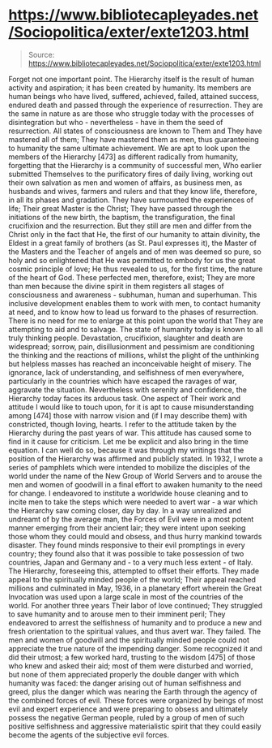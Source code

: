 # https://www.bibliotecapleyades.net/Sociopolitica/exter/exte1203.html

> Source: https://www.bibliotecapleyades.net/Sociopolitica/exter/exte1203.html

Forget not one important point. The Hierarchy itself is the result of human activity and aspiration; it has been created by humanity. Its members are human beings who have lived, suffered, achieved, failed, attained success, endured death and passed through the experience of resurrection. They are the same in nature as are those who struggle today with the processes of disintegration but who - nevertheless - have in them the seed of resurrection. All states of consciousness are known to Them and They have mastered all of them; They have mastered them as men, thus guaranteeing to humanity the same ultimate achievement. We are apt to look upon the members of the Hierarchy [473] as different radically from humanity, forgetting that the Hierarchy is a community of successful men, Who earlier submitted Themselves to the purificatory fires of daily living, working out their own salvation as men and women of affairs, as business men, as husbands and wives, farmers and rulers and that they know life, therefore, in all its phases and gradation. They have surmounted the experiences of life; Their great Master is the Christ; They have passed through the initiations of the new birth, the baptism, the transfiguration, the final crucifixion and the resurrection. But they still are men and differ from the Christ only in the fact that He, the first of our humanity to attain divinity, the Eldest in a great family of brothers (as St. Paul expresses it), the Master of the Masters and the Teacher of angels and of men was deemed so pure, so holy and so enlightened that He was permitted to embody for us the great cosmic principle of love; He thus revealed to us, for the first time, the nature of the heart of God.
These perfected men, therefore, exist; They are more than men because the divine spirit in them registers all stages of consciousness and awareness - subhuman, human and superhuman. This inclusive development enables them to work with men, to contact humanity at need, and to know how to lead us forward to the phases of resurrection.
There is no need for me to enlarge at this point upon the world that They are attempting to aid and to salvage. The state of humanity today is known to all truly thinking people. Devastation, crucifixion, slaughter and death are widespread; sorrow, pain, disillusionment and pessimism are conditioning the thinking and the reactions of millions, whilst the plight of the unthinking but helpless masses has reached an inconceivable height of misery. The ignorance, lack of understanding, and selfishness of men everywhere, particularly in the countries which have escaped the ravages of war, aggravate the situation. Nevertheless with serenity and confidence, the Hierarchy today faces its arduous task.
One aspect of Their work and attitude I would like to touch upon, for it is apt to cause misunderstanding among [474] those with narrow vision and (if I may describe them) with constricted, though loving, hearts. I refer to the attitude taken by the Hierarchy during the past years of war. This attitude has caused some to find in it cause for criticism. Let me be explicit and also bring in the time equation. I can well do so, because it was through my writings that the position of the Hierarchy was affirmed and publicly stated.
In 1932, I wrote a series of pamphlets which were intended to mobilize the disciples of the world under the name of the New Group of World Servers and to arouse the men and women of goodwill in a final effort to awaken humanity to the need for change. I endeavored to institute a worldwide house cleaning and to incite men to take the steps which were needed to avert war - a war which the Hierarchy saw coming closer, day by day. In a way unrealized and undreamt of by the average man, the Forces of Evil were in a most potent manner emerging from their ancient lair; they were intent upon seeking those whom they could mould and obsess, and thus hurry mankind towards disaster. They found minds responsive to their evil promptings in every country; they found also that it was possible to take possession of two countries, Japan and Germany and - to a very much less extent - of Italy.
The Hierarchy, foreseeing this, attempted to offset their efforts. They made appeal to the spiritually minded people of the world; Their appeal reached millions and culminated in May, 1936, in a planetary effort wherein the Great Invocation was used upon a large scale in most of the countries of the world. For another three years Their labor of love continued; They struggled to save humanity and to arouse men to their imminent peril; They endeavored to arrest the selfishness of humanity and to produce a new and fresh orientation to the spiritual values, and thus avert war. They failed. The men and women of goodwill and the spiritually minded people could not appreciate the true nature of the impending danger. Some recognized it and did their utmost; a few worked hard, trusting to the wisdom [475] of those who knew and asked their aid; most of them were disturbed and worried, but none of them appreciated properly the double danger with which humanity was faced: the danger arising out of human selfishness and greed, plus the danger which was nearing the Earth through the agency of the combined forces of evil. These forces were organized by beings of most evil and expert experience and were preparing to obsess and ultimately possess the negative German people, ruled by a group of men of such positive selfishness and aggressive materialistic spirit that they could easily become the agents of the subjective evil forces.
